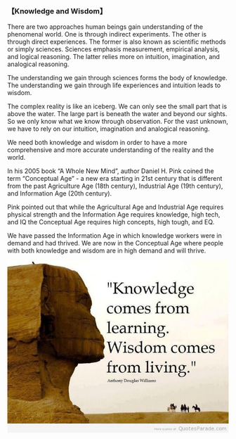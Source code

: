 ### 【Knowledge and Wisdom】

There are two approaches human beings gain understanding of the phenomenal world. One is through indirect experiments. The other is through direct experiences. The former is also known as scientific methods or simply sciences. Sciences emphasis measurement, empirical analysis, and logical reasoning. The latter relies more on intuition, imagination, and analogical reasoning. 

The understanding we gain through sciences forms the body of knowledge. The understanding we gain through life experiences and intuition leads to wisdom.

The complex reality is like an iceberg. We can only see the small part that is above the water. The large part is beneath the water and beyond our sights. So we only know what we know through observation. For the vast unknown, we have to rely on our intuition, imagination and analogical reasoning.

We need both knowledge and wisdom in order to have a more comprehensive and more accurate understanding of the reality and the world.

In his 2005 book “A Whole New Mind”, author Daniel H. Pink coined the term “Conceptual Age” - a new era starting in 21st century that is different from the past Agriculture Age (18th century), Industrial Age (19th century), and Information Age (20th century).

Pink pointed out that while the Agricultural Age and Industrial Age requires physical strength and the Information Age requires knowledge, high tech, and IQ the Conceptual Age requires high concepts, high tough, and EQ.

We have passed the Information Age in which knowledge workers were in demand and had thrived. We are now in the Conceptual Age where people with both knowledge and wisdom are in high demand and will thrive.

![](01.jpg)
